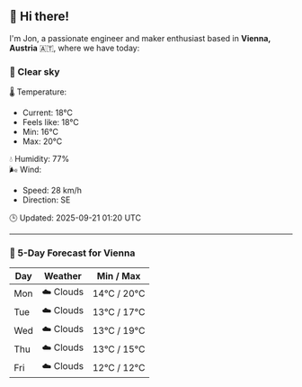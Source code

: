 ## 👋 Hi there!

I'm Jon, a passionate engineer and maker enthusiast based in **Vienna, Austria** 🇦🇹, where we have today:

### 🌙 Clear sky 

🌡️ Temperature: 
* Current: 18°C
* Feels like: 18°C
* Min: 16°C 
* Max: 20°C  

💧 Humidity: 77%  
🌬️ Wind: 
* Speed: 28 km/h 
* Direction: SE  

🕒 Updated: 2025-09-21 01:20 UTC

---

### 📅 5-Day Forecast for Vienna

| Day | Weather | Min / Max |
|-----|---------|------------|
| Mon | ☁️ Clouds | 14°C / 20°C |
| Tue | ☁️ Clouds | 13°C / 17°C |
| Wed | ☁️ Clouds | 13°C / 19°C |
| Thu | ☁️ Clouds | 13°C / 15°C |
| Fri | ☁️ Clouds | 12°C / 12°C |
